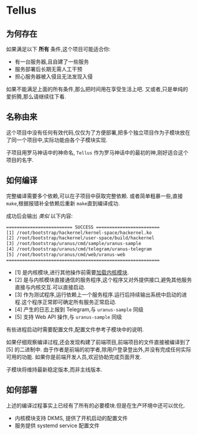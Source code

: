 # Tellus

## 为何存在

如果满足以下 __所有__ 条件,这个项目可能适合你:

* 有一台服务器,且自建了一些服务
* 服务部署后长期无需人工干预
* 担心服务器被入侵且无法发现入侵

如果不能满足上面的所有条件,那么把时间用在享受生活上吧.
又或者,只是单纯的爱折腾,那么请继续往下看.

## 名称由来

这个项目中没有任何有效代码,仅仅为了方便部署,把多个独立项目作为子模块放在了同一个项目中,实际功能由各个子模块实现.

子项目用罗马神话中的神命名, `Tellus` 作为罗马神话中的最初的神,刚好适合这个项目的名字.

## 如何编译

完整编译需要多个依赖,可以在子项目中获取完整依赖.
或者简单粗暴一些,直接 `make`,根据报错补全依赖后重新 `make`直到编译成功.

成功后会输出 _类似_ 以下内容:

```txt
========================= SUCCESS ========================
[1] /root/bootstrap/hackernel/kernel-space/hackernel.ko
[2] /root/bootstrap/hackernel/user-space/build/hackernel
[3] /root/bootstrap/uranus/cmd/sample/uranus-sample
[4] /root/bootstrap/uranus/cmd/telegram/uranus-telegram
[5] /root/bootstrap/uranus/cmd/web/uranus-web
==========================================================
```

* [1] 是内核模块,进行其他操作前需要[加载内核模块](https://man.archlinux.org/man/insmod.8.en).
* [2] 是与内核模块直接通信的服务程序,这个程序又对外提供接口,避免其他服务直接与内核交互.可以直接启动.
* [3] 作为测试程序,运行依赖上一个服务程序.运行后持续输出系统中启动的进程.这个程序正常即可确定所有服务正常启动.
* [4] 产生的日志上报到 Telegram,与 `uranus-sample` 同级
* [5] 支持 Web API 操作,与 `uranus-sample` 同级

有些进程启动时需要配置文件,配置文件参考子模块中的说明.

如果仔细观察编译过程,还会发现构建了前端项目,前端项目的文件直接被编译到了 [5] 的二进制中.
由于作者是前端的初学者,除用户登录登出外,并没有完成任何实际可用的功能.
如果你是前端开发人员,欢迎协助完成页面开发.

子模块将维持最新稳定版本,而非主线版本.

## 如何部署

上述的编译过程事实上已经有了所有的必要模块.但是在生产环境中还可以优化.

* 内核模块支持 DKMS, 提供了开机启动的配置文件
* 服务提供 systemd service 配置文件
